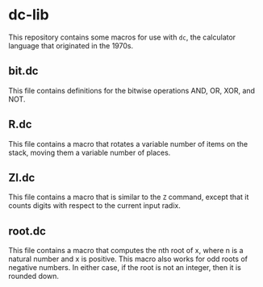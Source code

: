 # dc-lib
This repository contains some macros for use with `dc`, the calculator language that originated in the 1970s.

## bit.dc
This file contains definitions for the bitwise operations AND, OR, XOR, and NOT.

## R.dc
This file contains a macro that rotates a variable number of items on the stack, moving them a variable number of places.

## ZI.dc
This file contains a macro that is similar to the `Z` command, except that it counts digits with respect to the current input radix.

## root.dc
This file contains a macro that computes the nth root of x, where n is a natural number and x is positive. This macro also works for odd roots of negative numbers. In either case, if the root is not an integer, then it is rounded down.